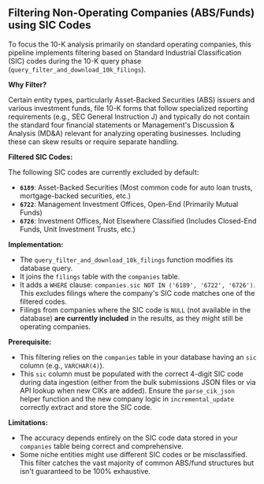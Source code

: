 ## Filtering Non-Operating Companies (ABS/Funds) using SIC Codes

To focus the 10-K analysis primarily on standard operating companies, this pipeline implements filtering based on Standard Industrial Classification (SIC) codes during the 10-K query phase (`query_filter_and_download_10k_filings`).

**Why Filter?**

Certain entity types, particularly Asset-Backed Securities (ABS) issuers and various investment funds, file 10-K forms that follow specialized reporting requirements (e.g., SEC General Instruction J) and typically do not contain the standard four financial statements or Management's Discussion & Analysis (MD&A) relevant for analyzing operating businesses. Including these can skew results or require separate handling.

**Filtered SIC Codes:**

The following SIC codes are currently excluded by default:

*   **`6189`**: Asset-Backed Securities (Most common code for auto loan trusts, mortgage-backed securities, etc.)
*   **`6722`**: Management Investment Offices, Open-End (Primarily Mutual Funds)
*   **`6726`**: Investment Offices, Not Elsewhere Classified (Includes Closed-End Funds, Unit Investment Trusts, etc.)

**Implementation:**

*   The `query_filter_and_download_10k_filings` function modifies its database query.
*   It joins the `filings` table with the `companies` table.
*   It adds a `WHERE` clause: `companies.sic NOT IN ('6189', '6722', '6726')`. This excludes filings where the company's SIC code matches one of the filtered codes.
*   Filings from companies where the SIC code is `NULL` (not available in the database) **are currently included** in the results, as they might still be operating companies.

**Prerequisite:**

*   This filtering relies on the `companies` table in your database having an `sic` column (e.g., `VARCHAR(4)`).
*   This `sic` column must be populated with the correct 4-digit SIC code during data ingestion (either from the bulk submissions JSON files or via API lookup when new CIKs are added). Ensure the `parse_cik_json` helper function and the new company logic in `incremental_update` correctly extract and store the SIC code.

**Limitations:**

*   The accuracy depends entirely on the SIC code data stored in your `companies` table being correct and comprehensive.
*   Some niche entities might use different SIC codes or be misclassified. This filter catches the vast majority of common ABS/fund structures but isn't guaranteed to be 100% exhaustive.